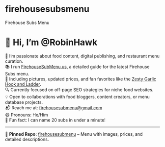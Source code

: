 # firehousesubsmenu
Firehouse Subs Menu
# 👋 Hi, I’m @RobinHawk

🍴 I’m passionate about food content, digital publishing, and restaurant menu curation.  
📚 I run [FirehouseSubMenu.us](https://firehousesubmenu.us), a detailed guide for the latest Firehouse Subs menu.  
📸 Including pictures, updated prices, and fan favorites like the [Zesty Garlic Hook and Ladder](https://firehousesubmenu.us/zesty-garlic-hook-ladder/).  
🔍 Currently focused on off-page SEO strategies for niche food websites.  
💡 Open to collaborations with food bloggers, content creators, or menu database projects.  
📬 Reach me at: firehousesubmenu@gmail.com  
😄 Pronouns: He/Him  
🚀 Fun fact: I can name 20 subs in under a minute!

---

📌 **Pinned Repo:** [firehousesubmenu](https://github.com/firehousesubmenu/firehousesubmenu) – Menu with images, prices, and detailed descriptions.
